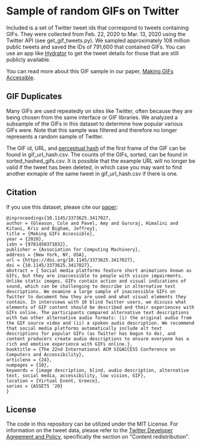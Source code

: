 Sample of random GIFs on Twitter
=======

Included is a set of Twitter tweet ids that correspond to tweets containing GIFs. They were collected from Feb. 22, 2020 to Mar. 13, 2020 using the Twitter API (see get_gif_tweets.py). We sampled approximately 108 million public tweets and saved the IDs of 791,600 that contained GIFs. You can use an app like [Hydrator](https://github.com/DocNow/hydrator) to get the tweet details for those that are still publicly available.

You can read more about this GIF sample in our paper, [Making GIFs Accessible](https://dl.acm.org/doi/abs/10.1145/3373625.3417027).

## GIF Duplicates

Many GIFs are used repeatedly on sites like Twitter, often because they are being chosen from the same interface or GIF libraries. We analyzed a subsample of the GIFs in this dataset to determine how popular various GIFs were. Note that this sample was filtered and therefore no longer represents a random sample of Twitter.

The GIF id, URL, and [perceptual hash](https://pypi.org/project/ImageHash/) of the first frame of the GIF can be found in gif_url_hash.csv. The counts of the GIFs, sorted, can be found in sorted_hashed_gifs.csv. It is possible that the example URL will no longer be valid if the tweet has been deleted, in which case you may want to find another exmaple of the same tweet in gif_url_hash.csv if there is one.

## Citation
If you use this dataset, please cite our [paper](https://dl.acm.org/doi/abs/10.1145/3373625.3417027):
```
@inproceedings{10.1145/3373625.3417027,
author = {Gleason, Cole and Pavel, Amy and Gururaj, Himalini and Kitani, Kris and Bigham, Jeffrey},
title = {Making GIFs Accessible},
year = {2020},
isbn = {9781450371032},
publisher = {Association for Computing Machinery},
address = {New York, NY, USA},
url = {https://doi.org/10.1145/3373625.3417027},
doi = {10.1145/3373625.3417027},
abstract = { Social media platforms feature short animations known as GIFs, but they are inaccessible to people with vision impairments. Unlike static images, GIFs contain action and visual indications of sound, which can be challenging to describe in alternative text descriptions. We examine a large sample of inaccessible GIFs on Twitter to document how they are used and what visual elements they contain. In interviews with 10 blind Twitter users, we discuss what elements of GIF content should be described and their experiences with GIFs online. The participants compared alternative text descriptions with two other alternative audio formats: (i) the original audio from the GIF source video and (ii) a spoken audio description. We recommend that social media platforms automatically include alt text descriptions for popular GIFs (as Twitter has begun to do), and content producers create audio descriptions to ensure everyone has a rich and emotive experience with GIFs online.},
booktitle = {The 22nd International ACM SIGACCESS Conference on Computers and Accessibility},
articleno = {24},
numpages = {10},
keywords = {image description, blind, audio description, alternative text, social media, accessibility, low vision, GIF},
location = {Virtual Event, Greece},
series = {ASSETS '20}
}
```

## License
The code in this repository can be utilized under the MIT License. For information on the tweet data, please refer to the [Twitter Developer Agreement and Policy](https://developer.twitter.com/en/developer-terms/agreement-and-policy), specifically the section on "Content redistribution".